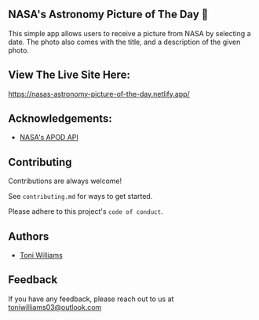 
##  NASA's Astronomy Picture of The Day 🚀
This simple app allows users to receive a picture from NASA by selecting a date. The photo also comes with the title, and a description of the given photo.

## View The Live Site Here:
https://nasas-astronomy-picture-of-the-day.netlify.app/

## Acknowledgements:
- [NASA's APOD API](https://api.nasa.gov/)

## Contributing

Contributions are always welcome!

See `contributing.md` for ways to get started.

Please adhere to this project's `code of conduct`.

## Authors

- [Toni Williams](https://www.github.com/toniwilliams1)

## Feedback

If you have any feedback, please reach out to us at toniwilliams03@outlook.com

